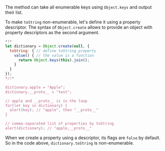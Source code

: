 
The method can take all enumerable keys using `Object.keys` and output their list.

To make `toString` non-enumerable, let's define it using a property descriptor. The syntax of `Object.create` allows to provide an object with property descriptors as the second argument.

```js run
*!*
let dictionary = Object.create(null, {
  toString: { // define toString property
    value() { // the value is a function
      return Object.keys(this).join();
    }
  }
});
*/!*

dictionary.apple = "Apple";
dictionary.__proto__ = "test";

// apple and __proto__ is in the loop
for(let key in dictionary) {
  alert(key); // "apple", then "__proto__"
}  

// comma-separated list of properties by toString
alert(dictionary); // "apple,__proto__"
```

When we create a property using a descriptor, its flags are `false` by default. So in the code above, `dictionary.toString` is non-enumerable.
